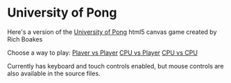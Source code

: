 # University of Pong
Here's a version of the [University of Pong](https://github.com/portsoc/uniofpong) html5 canvas game created by Rich Boakes

Choose a way to play:
[Plaver vs Player](http://commander-lol.github.io/uniofpong/)
[CPU vs Player](http://commander-lol.github.io/uniofpong/vsai.html)
[CPU vs CPU](http://commander-lol.github.io/uniofpong/cpu.html)

Currently has keyboard and touch controls enabled, but mouse controls are also available in the source files.
